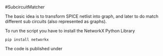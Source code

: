 #SubcircuitMatcher

The basic idea is to transform SPICE netlist into graph, and later to do match different sub circuits (also represented as graphs).

To run the script you have to install the NetworkX Python Library
```
pip install networkx
```
The code is published under 
